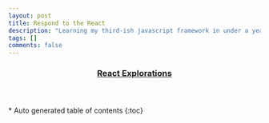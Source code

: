 ```yaml
---
layout: post
title: Respond to the React  
description: "Learning my third-ish javascript framework in under a year, me likee!"
tags: []
comments: false
---
```


<section id="table-of-contents" class="toc tocFixed">
  <header>
    <a href="#">
      <h3>React Explorations</h3>
    </a>
  </header>
<div id="drawer" markdown="1">
*  Auto generated table of contents
{:toc}
</div>
</section><!-- /#table-of-contents -->



